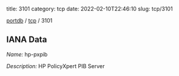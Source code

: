 title: 3101
category: tcp
date: 2022-02-10T22:46:10
slug: tcp/3101

[portdb](/) / [tcp](/category/tcp.html) / 3101


## IANA Data

_Name:_ hp-pxpib

_Description:_ HP PolicyXpert PIB Server

